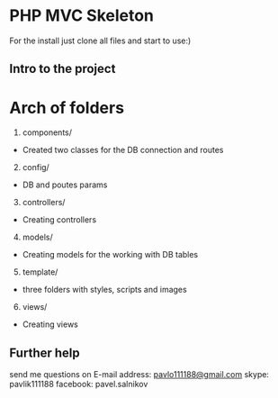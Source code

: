 # PHP MVC Skeleton

For the install just clone all files and start to use:)

## Intro to the project ##

  # Arch of folders

  1. components/
   - Created two classes for the DB connection and routes
  2. config/
   - DB and poutes params
  3. controllers/
   - Creating controllers
  4. models/
   - Creating models for the working with DB tables
  5. template/
   - three folders with styles, scripts and images
  6. views/
   - Creating views

## Further help ##
send me questions on
E-mail address: pavlo111188@gmail.com
skype: pavlik111188
facebook: pavel.salnikov
